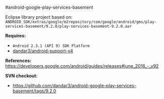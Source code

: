 #android-google-play-services-basement

Eclipse library project based on:<br/>
`ANDROID_SDK/extras/google/m2repository/com/google/android/gms/play-services-basement/9.2.0/play-services-basement-9.2.0.aar`

**Requires:**
- `Android 2.3.1 (API 9) SDK Platform`
- [dandar3/android-support-v4](https://github.com/dandar3/android-support-v4)

**References:**
https://developers.google.com/android/guides/releases#june_2016_-_v92

**SVN checkout:**
- https://github.com/dandar3/android-google-play-services-basement/tags/9.2.0